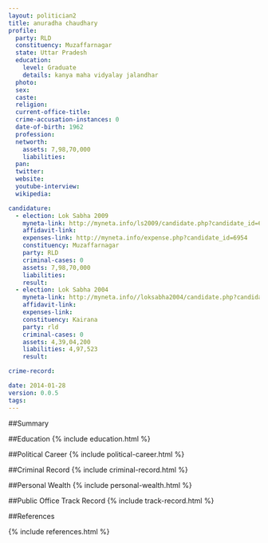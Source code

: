```yaml
---
layout: politician2
title: anuradha chaudhary
profile: 
  party: RLD
  constituency: Muzaffarnagar
  state: Uttar Pradesh
  education: 
    level: Graduate
    details: kanya maha vidyalay jalandhar
  photo: 
  sex: 
  caste: 
  religion: 
  current-office-title: 
  crime-accusation-instances: 0
  date-of-birth: 1962
  profession: 
  networth: 
    assets: 7,98,70,000
    liabilities: 
  pan: 
  twitter: 
  website: 
  youtube-interview: 
  wikipedia: 

candidature: 
  - election: Lok Sabha 2009
    myneta-link: http://myneta.info/ls2009/candidate.php?candidate_id=6954
    affidavit-link: 
    expenses-link: http://myneta.info/expense.php?candidate_id=6954
    constituency: Muzaffarnagar 
    party: RLD
    criminal-cases: 0
    assets: 7,98,70,000
    liabilities: 
    result:  
  - election: Lok Sabha 2004
    myneta-link: http://myneta.info//loksabha2004/candidate.php?candidate_id=4475
    affidavit-link: 
    expenses-link: 
    constituency: Kairana 
    party: rld
    criminal-cases: 0
    assets: 4,39,04,200
    liabilities: 4,97,523
    result:  

crime-record: 

date: 2014-01-28
version: 0.0.5
tags: 
---
```

##Summary


##Education
{% include education.html %}


##Political Career
{% include political-career.html %}


##Criminal Record
{% include criminal-record.html %}


##Personal Wealth
{% include personal-wealth.html %}


##Public Office Track Record
{% include track-record.html %}


##References


{% include references.html %}